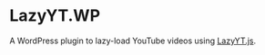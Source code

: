 LazyYT.WP
===========

A WordPress plugin to lazy-load YouTube videos using [LazyYT.js](https://github.com/tylerpearson/lazyYT).

